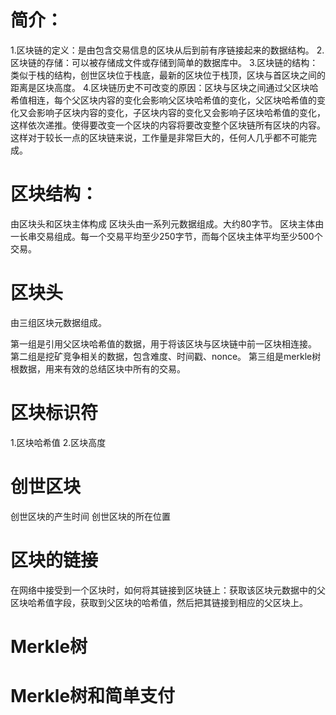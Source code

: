 # 简介：

1.区块链的定义：是由包含交易信息的区块从后到前有序链接起来的数据结构。
2.区块链的存储：可以被存储成文件或存储到简单的数据库中。
3.区块链的结构：类似于栈的结构，创世区块位于栈底，最新的区块位于栈顶，区块与首区块之间的距离是区块高度。
4.区块链历史不可改变的原因：区块与区块之间通过父区块哈希值相连，每个父区块内容的变化会影响父区块哈希值的变化，父区块哈希值的变化又会影响子区块内容的变化，子区块内容的变化又会影响子区块哈希值的变化，这样依次递推。使得要改变一个区块的内容将要改变整个区块链所有区块的内容。这样对于较长一点的区块链来说，工作量是非常巨大的，任何人几乎都不可能完成。

# 区块结构：

由区块头和区块主体构成
区块头由一系列元数据组成。大约80字节。
区块主体由一长串交易组成。每一个交易平均至少250字节，而每个区块主体平均至少500个交易。

# 区块头
由三组区块元数据组成。

第一组是引用父区块哈希值的数据，用于将该区块与区块链中前一区块相连接。
第二组是挖矿竞争相关的数据，包含难度、时间戳、nonce。
第三组是merkle树根数据，用来有效的总结区块中所有的交易。

# 区块标识符
1.区块哈希值
2.区块高度

# 创世区块
创世区块的产生时间
创世区块的所在位置

# 区块的链接
在网络中接受到一个区块时，如何将其链接到区块链上：获取该区块元数据中的父区块哈希值字段，获取到父区块的哈希值，然后把其链接到相应的父区块上。

# Merkle树
# Merkle树和简单支付